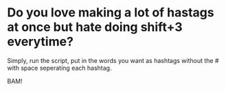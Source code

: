 <h1> Do you love making a lot of hastags at once but hate doing shift+3 everytime? </h1>

Simply, run the script, put in the words you want as hashtags without the # with space seperating each hashtag.

BAM!
